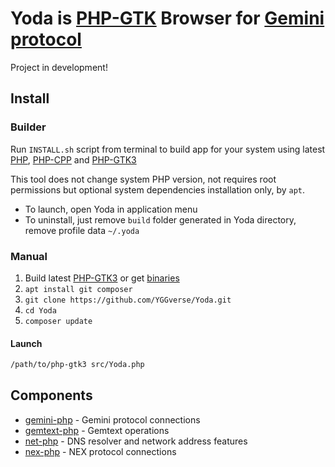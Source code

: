 # Yoda is [PHP-GTK](https://github.com/scorninpc/php-gtk3) Browser for [Gemini protocol](https://geminiprotocol.net)

Project in development!

## Install

### Builder

Run `INSTALL.sh` script from terminal to build app for your system using latest [PHP](https://github.com/php/php-src), [PHP-CPP](https://github.com/fast-debug/PHP-CPP) and [PHP-GTK3](https://github.com/scorninpc/php-gtk3)

This tool does not change system PHP version, not requires root permissions but optional system dependencies installation only, by `apt`.

* To launch, open Yoda in application menu
* To uninstall, just remove `build` folder generated in Yoda directory, remove profile data `~/.yoda`

### Manual

1. Build latest [PHP-GTK3](https://github.com/scorninpc/php-gtk3) or get [binaries](https://github.com/scorninpc/php-gtk3/releases)
2. `apt install git composer`
3. `git clone https://github.com/YGGverse/Yoda.git`
4. `cd Yoda`
5. `composer update`

#### Launch

``` bash
/path/to/php-gtk3 src/Yoda.php
```

## Components

* [gemini-php](https://github.com/YGGverse/gemini-php) - Gemini protocol connections
* [gemtext-php](https://github.com/YGGverse/gemtext-php) - Gemtext operations
* [net-php](https://github.com/YGGverse/net-php) - DNS resolver and network address features
* [nex-php](https://github.com/YGGverse/nex-php) - NEX protocol connections